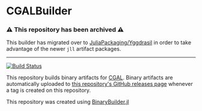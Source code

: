 # CGALBuilder

### :warning: This repository has been archived :warning:

This builder has migrated over to
[JuliaPackaging/Yggdrasil](https://github.com/JuliaPackaging/Yggdrasil) in order
to take advantage of the newer `jll` artifact packages.

---

[![Build Status](https://travis-ci.com/rgcv/CGALBuilder.svg?branch=master)](https://travis-ci.com/rgcv/CGALBuilder)

This repository builds binary artifacts for [CGAL][1]. Binary artifacts are
automatically uploaded to [this repository's GitHub releases page][2] whenever a
tag is created on this repository.

This repository was created using [BinaryBuilder.jl][3]

[1]: https://github.com/CGAL/cgal.git
[2]: https://github.com/rgcv/CGALBuilder/releases
[3]: https://github.com/JuliaPackaging/BinaryBuilder.jl
